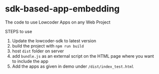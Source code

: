 # sdk-based-app-embedding
The code to use Lowcoder Apps on any Web Project

STEPS to use

1) Update the lowcoder-sdk to latest version
2) build the project with `npm run build`
3) host `dist` folder on server
4) add `bundle.js` as an external script on the HTML page where you want to include the app
5) Add the apps as given in demo under `/dist/index_test.html`
